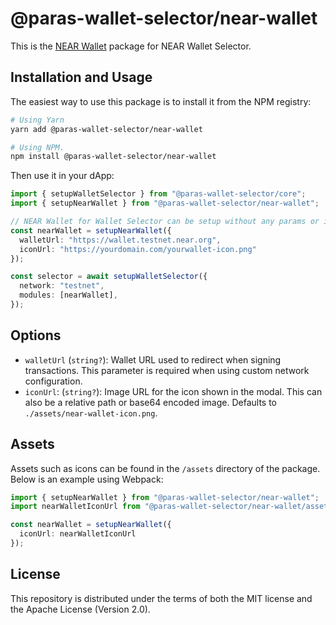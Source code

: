 # @paras-wallet-selector/near-wallet

This is the [NEAR Wallet](https://wallet.near.org/) package for NEAR Wallet Selector.

## Installation and Usage

The easiest way to use this package is to install it from the NPM registry:

```bash
# Using Yarn
yarn add @paras-wallet-selector/near-wallet

# Using NPM.
npm install @paras-wallet-selector/near-wallet
```

Then use it in your dApp:

```ts
import { setupWalletSelector } from "@paras-wallet-selector/core";
import { setupNearWallet } from "@paras-wallet-selector/near-wallet";

// NEAR Wallet for Wallet Selector can be setup without any params or it can take two optional params.
const nearWallet = setupNearWallet({
  walletUrl: "https://wallet.testnet.near.org",
  iconUrl: "https://yourdomain.com/yourwallet-icon.png"
});

const selector = await setupWalletSelector({
  network: "testnet",
  modules: [nearWallet],
});
```

## Options

- `walletUrl` (`string?`): Wallet URL used to redirect when signing transactions. This parameter is required when using custom network configuration.
- `iconUrl`: (`string?`): Image URL for the icon shown in the modal. This can also be a relative path or base64 encoded image. Defaults to `./assets/near-wallet-icon.png`.

## Assets

Assets such as icons can be found in the `/assets` directory of the package. Below is an example using Webpack:

```ts
import { setupNearWallet } from "@paras-wallet-selector/near-wallet";
import nearWalletIconUrl from "@paras-wallet-selector/near-wallet/assets/near-wallet-icon.png";

const nearWallet = setupNearWallet({
  iconUrl: nearWalletIconUrl
});
```

## License

This repository is distributed under the terms of both the MIT license and the Apache License (Version 2.0).
